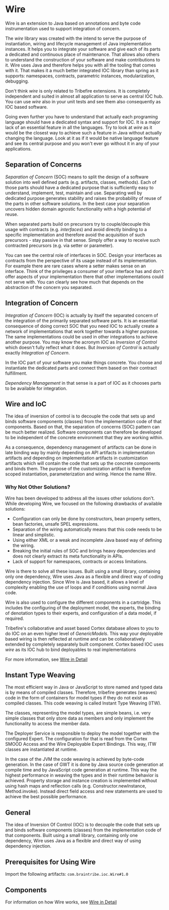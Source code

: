# Wire

Wire is an extension to Java based on annotations and byte code instrumentation used to support integration of concern.

The _wire_ library was created with the intend to serve the purpose of instantiation, wiring and lifecycle management of Java implementation instances. It helps you to integrate your software and give each of its parts a dedicated and continuous place of maintenance. That allows also others to understand the construction of your software and make contributions to it. Wire uses Java and therefore helps you with all the tooling that comes with it. That makes it a much better integrated IOC library than spring as it supports: namespaces, contracts, parametric instances, modularization, debugging.

Don't think _wire_ is only related to Tribefire extensions. It is completely independent and suited in almost all application to serve as central IOC hub. You can use _wire_ also in your unit tests and see them also consequently as IOC based software.

Going even further you have to understand that actually each programing language should have a dedicated syntax and support for IOC. It is a major lack of an essential feature in all the languages. Try to look at _wire_ as it would be the closest way to achieve such a feature in Java without actually changing the language. Look at it as if it would be native language feature and see its central purpose and you won't ever go without it in any of your applications.

## Separation of Concerns

_Separation of Concern_ (SOC) means to split the design of a software solution into well defined parts (e.g. artifacts, classes, methods). Each of those parts should have a dedicated purpose that is sufficiently easy to understand, implement, test, maintain and use. Separating well by dedicated purpose generates stability and raises the probability of reuse of the parts in other software solutions. In the best case your separation uncovers hidden domain agnostic functionality with a high potential of reuse.

When separated parts build on precursors try to couple/decouple this usage with contracts (e.g. _interfaces_) and avoid directly binding to a specific implementation and therefore avoid the acquisition of such precursors - stay passive in that sense. Simply offer a way to receive such contracted precursors (e.g. via setter or parameter).

You can see the central role of interfaces in SOC. Design your interfaces as contracts from the perspective of its usage instead of its implementation. For example there are rare cases where a setter makes sense on an interface. Think of the privileges a consumer of your interface has and don't offer aspects of your implementation there that other implementations could not serve with. You can clearly see how much that depends on the abstraction of the concern you separated.

## Integration of Concern

_Integration of Concern_ (IOC) is actually by itself the separated concern of the integration of the primarily separated software parts. It is an essential consequence of doing correct SOC that you need IOC to actually create a network of implementations that work together towards a higher purpose. The same implementations could be used in other integrations to achieve another purpose. You may know the acronym IOC as _Inversion of Control_ which doesn't fully reflect what it does. But _Inversion of Control_ is actually exactly _Integration of Concern_.

In the IOC part of your software you make things concrete. You choose and instantiate the dedicated parts and connect them based on their contract fulfillment.

_Dependency Management_ in that sense is a part of IOC as it chooses parts to be available for integration.

## Wire and IoC

The idea of inversion of control is to decouple the code that sets up and binds software components (classes) from the implementation code of that components. Based on that, the separation of concerns (SOC) pattern can be much better realized. Software components can therefore be developed to be independent of the concrete environment that they are working within.

As a consequence, dependency management of artifacts can be done in late binding way by mainly depending on API artifacts in implementation artifacts and depending on implementation artifacts in customization artifacts which will contain the code that sets up the concrete components and binds them. The purpose of the customization artifact is therefore scoped instantiation, parameterization and wiring. Hence the name *Wire*. 

### Why Not Other Solutions?

Wire has been developed to address all the issues other solutions don't. While developing Wire, we focused on the following drawbacks of available solutions:

* Configuration can only be done by constructors, bean property setters, bean factories, unsafe SPEL expressions.
* Separation of the wiring automatically means that this code needs to be linear and simplistic.
* Using either XML or a weak and incomplete Java based way of defining the wiring.
* Breaking the initial rules of SOC and brings heavy dependencies and does not clearly extract its meta functionality in APIs.
* Lack of support for namespaces, contracts or access limitations.

Wire is there to solve all these issues. Built using a small library, containing only one dependency, Wire uses Java as a flexible and direct way of coding dependency injection. Since Wire is Java based, it allows a level of complexity enabling the use of loops and if conditions using normal Java code.

Wire is also used to configure the different components in a cartridge. This includes the configuring of the deployment model, the experts, the binding of denotation types to their experts, and configuration of a data model, if required.

Tribefire's collaborative and asset based Cortex database allows to you to do IOC on an even higher level of _GenericModels_. This way your deployable based wiring is then reflected at runtime and can be collaboratively extended by completely separately built component. Cortex based IOC uses _wire_ as its IOC hub to bind deployables to real implementations

For more information, see [Wire in Detail](asset://com.braintribe.wire:wire-doc/wire_in_detail.md)

## Instant Type Weaving

The most efficient way in Java or JavaScript to store named and typed data is by means of compiled classes. Therefore, tribefire generates (weaves) code in the form of containers for model types if they do not exist as compiled classes. This code weaving is called Instant Type Weaving (ITW).

The classes, representing the model types, are simple beans, i.e. very simple classes that only store data as members and only implement the functionality to access the member data.

The Deployer Service is responsible to deploy the model together with the configured Expert. The configuration for that is read from the Cortex SMOOD Access and the Wire Deployable Expert Bindings. This way, ITW classes are instantiated at runtime.

In the case of the JVM the code weaving is achieved by byte-code generation. In the case of GWT it is done by Java source code generation at compile time and by JavaScript code generation at runtime. This way the highest performance in weaving the types and in their runtime behavior is achieved. Property storage and instance creation is implemented without using hash maps and reflection calls (e.g. Constructor.newInstance, Method.invoke). Instead direct field access and new statements are used to achieve the best possible performance.

## General

The idea of Inversion Of Control (IOC) is to decouple the code that sets up and binds software components (classes) from the implementation code of that components. Built using a small library, containing only one dependency, Wire uses Java as a flexible and direct way of using dependency injection.

## Prerequisites for Using Wire

Import the following artifacts: `com.braintribe.ioc.Wire#1.0`

## Components

For information on how Wire works, see [Wire in Detail](asset://tribefire.cortex.documentation:concepts-doc/features/wire/wire_in_detail.md)